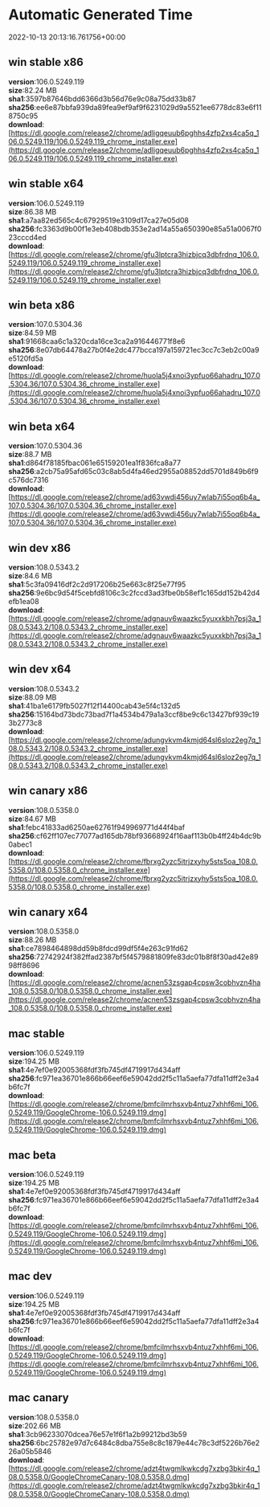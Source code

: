 # Automatic Generated Time
2022-10-13 20:13:16.761756+00:00

## win stable x86
**version**:106.0.5249.119  
**size**:82.24 MB  
**sha1**:3597b87646bdd6366d3b56d76e9c08a75dd33b87  
**sha256**:ee6e87bbfa939da89fea9ef9af9f6231029d9a5521ee6778dc83e6f118750c95  
**download**:[https://dl.google.com/release2/chrome/adligqeuub6pghhs4zfp2xs4ca5q_106.0.5249.119/106.0.5249.119_chrome_installer.exe](https://dl.google.com/release2/chrome/adligqeuub6pghhs4zfp2xs4ca5q_106.0.5249.119/106.0.5249.119_chrome_installer.exe)  

## win stable x64
**version**:106.0.5249.119  
**size**:86.38 MB  
**sha1**:a7aa82ed565c4c67929519e3109d17ca27e05d08  
**sha256**:fc3363d9b00f1e3eb408bdb353e2ad14a55a650390e85a51a0067f023cccd4ed  
**download**:[https://dl.google.com/release2/chrome/gfu3lptcra3hizbjcq3dbfrdnq_106.0.5249.119/106.0.5249.119_chrome_installer.exe](https://dl.google.com/release2/chrome/gfu3lptcra3hizbjcq3dbfrdnq_106.0.5249.119/106.0.5249.119_chrome_installer.exe)  

## win beta x86
**version**:107.0.5304.36  
**size**:84.59 MB  
**sha1**:91668caa6c1a320cda16ce3ca2a916446771f8e6  
**sha256**:8e07db64478a27b0f4e2dc477bcca197a159721ec3cc7c3eb2c00a9e5120fd5a  
**download**:[https://dl.google.com/release2/chrome/huola5j4xnoi3ypfuo66ahadru_107.0.5304.36/107.0.5304.36_chrome_installer.exe](https://dl.google.com/release2/chrome/huola5j4xnoi3ypfuo66ahadru_107.0.5304.36/107.0.5304.36_chrome_installer.exe)  

## win beta x64
**version**:107.0.5304.36  
**size**:88.7 MB  
**sha1**:d864f78185fbac061e65159201ea1f836fca8a77  
**sha256**:a2cb75a95afd65c03c8ab5d4fa46ed2955a08852dd5701d849b6f9c576dc7316  
**download**:[https://dl.google.com/release2/chrome/ad63vwdi456uy7wlab7i55oq6b4a_107.0.5304.36/107.0.5304.36_chrome_installer.exe](https://dl.google.com/release2/chrome/ad63vwdi456uy7wlab7i55oq6b4a_107.0.5304.36/107.0.5304.36_chrome_installer.exe)  

## win dev x86
**version**:108.0.5343.2  
**size**:84.6 MB  
**sha1**:5c3fa09416df2c2d917206b25e663c8f25e77f95  
**sha256**:9e6bc9d54f5cebfd8106c3c2fccd3ad3fbe0b58ef1c165dd152b42d4efb1ea08  
**download**:[https://dl.google.com/release2/chrome/adgnauv6waazkc5yuxxkbh7psj3a_108.0.5343.2/108.0.5343.2_chrome_installer.exe](https://dl.google.com/release2/chrome/adgnauv6waazkc5yuxxkbh7psj3a_108.0.5343.2/108.0.5343.2_chrome_installer.exe)  

## win dev x64
**version**:108.0.5343.2  
**size**:88.09 MB  
**sha1**:41ba1e6179fb5027f12f14400cab43e5f4c132d5  
**sha256**:15164bd73bdc73bad7f1a4534b479a1a3ccf8be9c6c13427bf939c193b2773c8  
**download**:[https://dl.google.com/release2/chrome/adungvkvm4kmjd64sl6sloz2eg7q_108.0.5343.2/108.0.5343.2_chrome_installer.exe](https://dl.google.com/release2/chrome/adungvkvm4kmjd64sl6sloz2eg7q_108.0.5343.2/108.0.5343.2_chrome_installer.exe)  

## win canary x86
**version**:108.0.5358.0  
**size**:84.67 MB  
**sha1**:febc41833ad6250ae62761f949969771d44f4baf  
**sha256**:cf62ff107ec77077ad165db78bf93668924f16aaf113b0b4ff24b4dc9b0abec1  
**download**:[https://dl.google.com/release2/chrome/fbrxg2yzc5itrjzxyhy5sts5oa_108.0.5358.0/108.0.5358.0_chrome_installer.exe](https://dl.google.com/release2/chrome/fbrxg2yzc5itrjzxyhy5sts5oa_108.0.5358.0/108.0.5358.0_chrome_installer.exe)  

## win canary x64
**version**:108.0.5358.0  
**size**:88.26 MB  
**sha1**:ce7898464898dd59b8fdcd99df5f4e263c91fd62  
**sha256**:72742924f382ffad2387bf5f4579881809fe83dc01b8f8f30ad42e8998ff8696  
**download**:[https://dl.google.com/release2/chrome/acnen53zsgap4cpsw3cobhvzn4ha_108.0.5358.0/108.0.5358.0_chrome_installer.exe](https://dl.google.com/release2/chrome/acnen53zsgap4cpsw3cobhvzn4ha_108.0.5358.0/108.0.5358.0_chrome_installer.exe)  

## mac stable
**version**:106.0.5249.119  
**size**:194.25 MB  
**sha1**:4e7ef0e92005368fdf3fb745df4719917d434aff  
**sha256**:fc971ea36701e866b66eef6e59042dd2f5c11a5aefa77dfa11dff2e3a4b6fc7f  
**download**:[https://dl.google.com/release2/chrome/bmfcilmrhsxvb4ntuz7xhhf6mi_106.0.5249.119/GoogleChrome-106.0.5249.119.dmg](https://dl.google.com/release2/chrome/bmfcilmrhsxvb4ntuz7xhhf6mi_106.0.5249.119/GoogleChrome-106.0.5249.119.dmg)  

## mac beta
**version**:106.0.5249.119  
**size**:194.25 MB  
**sha1**:4e7ef0e92005368fdf3fb745df4719917d434aff  
**sha256**:fc971ea36701e866b66eef6e59042dd2f5c11a5aefa77dfa11dff2e3a4b6fc7f  
**download**:[https://dl.google.com/release2/chrome/bmfcilmrhsxvb4ntuz7xhhf6mi_106.0.5249.119/GoogleChrome-106.0.5249.119.dmg](https://dl.google.com/release2/chrome/bmfcilmrhsxvb4ntuz7xhhf6mi_106.0.5249.119/GoogleChrome-106.0.5249.119.dmg)  

## mac dev
**version**:106.0.5249.119  
**size**:194.25 MB  
**sha1**:4e7ef0e92005368fdf3fb745df4719917d434aff  
**sha256**:fc971ea36701e866b66eef6e59042dd2f5c11a5aefa77dfa11dff2e3a4b6fc7f  
**download**:[https://dl.google.com/release2/chrome/bmfcilmrhsxvb4ntuz7xhhf6mi_106.0.5249.119/GoogleChrome-106.0.5249.119.dmg](https://dl.google.com/release2/chrome/bmfcilmrhsxvb4ntuz7xhhf6mi_106.0.5249.119/GoogleChrome-106.0.5249.119.dmg)  

## mac canary
**version**:108.0.5358.0  
**size**:202.66 MB  
**sha1**:3cb96233070dcea76e57e1f6f1a2b99212bd3b59  
**sha256**:6bc25782e97d7c6484c8dba755e8c8c1879e44c78c3df5226b76e226a05b5846  
**download**:[https://dl.google.com/release2/chrome/adzt4twgmlkwkcdg7xzbg3bkir4q_108.0.5358.0/GoogleChromeCanary-108.0.5358.0.dmg](https://dl.google.com/release2/chrome/adzt4twgmlkwkcdg7xzbg3bkir4q_108.0.5358.0/GoogleChromeCanary-108.0.5358.0.dmg)  

